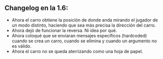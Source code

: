 ## Changelog en la 1.6:
- Ahora el carro obtiene la posición de donde anda mirando el jugador de un modo distinto, haciendo que sea más precisa la dirección del carro.
- Ahora dejó de funcionar la reversa. Ni idea por qué.
- Ahora coloqué que se enviaran mensajes específicos (hardcoded) cuando se crea un carro, cuando se elimina y cuando un argumento no es válido.
- Ahora el carro no se queda aterrizando como una hoja de papel.